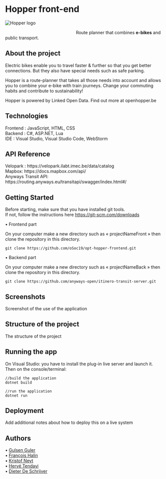 <h1>Hopper front-end</h1>

<img src="https://zupimages.net/up/19/30/mzn0.png" alt="Hopper logo" />


  &nbsp; &nbsp; &nbsp; &nbsp; &nbsp; &nbsp; &nbsp; &nbsp; &nbsp; &nbsp; &nbsp; &nbsp; &nbsp; &nbsp; &nbsp; &nbsp; &nbsp; &nbsp; &nbsp; &nbsp; &nbsp; &nbsp; &nbsp;&nbsp; &nbsp; &nbsp; &nbsp; &nbsp; &nbsp; &nbsp;Route planner that combines <b>e-bikes</b> and public transport.

<h2>About the project</h2>

Electric bikes enable you to travel faster & further so that you get better connections. But they also have special needs such as safe parking.

Hopper is a route-planner that takes all those needs into account and allows you to combine your e-bike with train journeys. Change your commuting habits and contribute to sustainability!

Hopper is powered by Linked Open Data. Find out more at openhopper.be 

<h2>Technologies</h2>
Frontend : JavaScript, HTML, CSS </br>
Backend : C#, ASP.NET, Lua </br>
IDE : Visual Studio, Visual Studio Code, WebStorm </br>

<h2>API Reference</h2>
Velopark : https://velopark.ilabt.imec.be/data/catalog </br>
Mapbox: https://docs.mapbox.com/api/ </br>
Anyways Transit API: https://routing.anyways.eu/transitapi/swagger/index.html#/ </br>

<h2>Getting Started</h2>

Before starting, make sure that you have installed git tools. </br>
If not, follow the instructions here  https://git-scm.com/downloads

•	Frontend part

On your computer make a new directory such as « projectNameFront » then clone the repository in this directory.
```
git clone https://github.com/oSoc19/opt-hopper-frontend.git
```
•	Backend part

On your computer make a new directory such as « projectNameBack » then clone the repository in this directory. 
```
git clone https://github.com/anyways-open/itinero-transit-server.git
```

<h2>Screenshots</h2>

Screenshot of the use of the application

<h2>Structure of the project</h2>

The structure of the project


<h2>Running the app</h2>
On Visual Studio: you have to install the plug-in live server and launch it.
Then on the console/terminal:

```
//build the application
dotnet build
```

```
//run the application
dotnet run
```



<h2>Deployment</h2>

Add additional notes about how to deploy this on a live system

<h2>Authors</h2>

•	[Gulsen Guler](https://github.com/gulsenguler) </br>
•	[François Halin](https://github.com/fhalin) </br>
•	[Kristof Neyt](https://github.com/Fizz55) </br>
•	[Hervé Tendayi](https://github.com/HerveKurtis) </br>
•	[Dieter De Schrijver](https://github.com/DieterDeSchrijver) </br>




